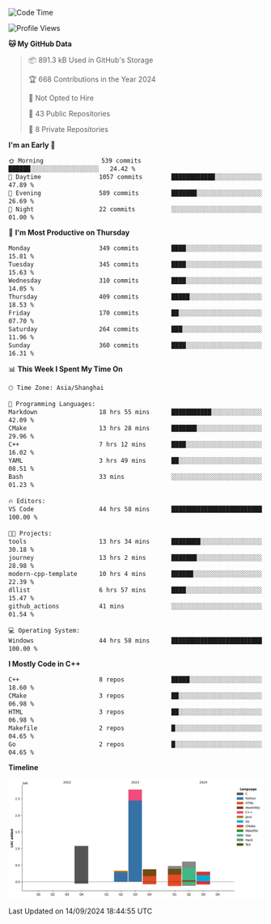 <!--
**Salvely/Salvely** is a ✨ _special_ ✨ repository because its `README.md` (this file) appears on your GitHub profile.

Here are some ideas to get you started:

- 🔭 I’m currently working on ...
- 🌱 I’m currently learning ...
- 👯 I’m looking to collaborate on ...
- 🤔 I’m looking for help with ...
- 💬 Ask me about ...
- 📫 How to reach me: ...
- 😄 Pronouns: ...
- ⚡ Fun fact: ...
-->

<!--START_SECTION:waka-->
![Code Time](http://img.shields.io/badge/Code%20Time-1%2C035%20hrs%2031%20mins-blue)

![Profile Views](http://img.shields.io/badge/Profile%20Views-1-blue)

**🐱 My GitHub Data** 

> 📦 891.3 kB Used in GitHub's Storage 
 > 
> 🏆 668 Contributions in the Year 2024
 > 
> 🚫 Not Opted to Hire
 > 
> 📜 43 Public Repositories 
 > 
> 🔑 8 Private Repositories 
 > 
**I'm an Early 🐤** 

```text
🌞 Morning                539 commits         ██████░░░░░░░░░░░░░░░░░░░   24.42 % 
🌆 Daytime                1057 commits        ████████████░░░░░░░░░░░░░   47.89 % 
🌃 Evening                589 commits         ███████░░░░░░░░░░░░░░░░░░   26.69 % 
🌙 Night                  22 commits          ░░░░░░░░░░░░░░░░░░░░░░░░░   01.00 % 
```
📅 **I'm Most Productive on Thursday** 

```text
Monday                   349 commits         ████░░░░░░░░░░░░░░░░░░░░░   15.81 % 
Tuesday                  345 commits         ████░░░░░░░░░░░░░░░░░░░░░   15.63 % 
Wednesday                310 commits         ████░░░░░░░░░░░░░░░░░░░░░   14.05 % 
Thursday                 409 commits         █████░░░░░░░░░░░░░░░░░░░░   18.53 % 
Friday                   170 commits         ██░░░░░░░░░░░░░░░░░░░░░░░   07.70 % 
Saturday                 264 commits         ███░░░░░░░░░░░░░░░░░░░░░░   11.96 % 
Sunday                   360 commits         ████░░░░░░░░░░░░░░░░░░░░░   16.31 % 
```


📊 **This Week I Spent My Time On** 

```text
🕑︎ Time Zone: Asia/Shanghai

💬 Programming Languages: 
Markdown                 18 hrs 55 mins      ███████████░░░░░░░░░░░░░░   42.09 % 
CMake                    13 hrs 28 mins      ███████░░░░░░░░░░░░░░░░░░   29.96 % 
C++                      7 hrs 12 mins       ████░░░░░░░░░░░░░░░░░░░░░   16.02 % 
YAML                     3 hrs 49 mins       ██░░░░░░░░░░░░░░░░░░░░░░░   08.51 % 
Bash                     33 mins             ░░░░░░░░░░░░░░░░░░░░░░░░░   01.23 % 

🔥 Editors: 
VS Code                  44 hrs 58 mins      █████████████████████████   100.00 % 

🐱‍💻 Projects: 
tools                    13 hrs 34 mins      ████████░░░░░░░░░░░░░░░░░   30.18 % 
journey                  13 hrs 2 mins       ███████░░░░░░░░░░░░░░░░░░   28.98 % 
modern-cpp-template      10 hrs 4 mins       ██████░░░░░░░░░░░░░░░░░░░   22.39 % 
dllist                   6 hrs 57 mins       ████░░░░░░░░░░░░░░░░░░░░░   15.47 % 
github_actions           41 mins             ░░░░░░░░░░░░░░░░░░░░░░░░░   01.54 % 

💻 Operating System: 
Windows                  44 hrs 58 mins      █████████████████████████   100.00 % 
```

**I Mostly Code in C++** 

```text
C++                      8 repos             █████░░░░░░░░░░░░░░░░░░░░   18.60 % 
CMake                    3 repos             ██░░░░░░░░░░░░░░░░░░░░░░░   06.98 % 
HTML                     3 repos             ██░░░░░░░░░░░░░░░░░░░░░░░   06.98 % 
Makefile                 2 repos             █░░░░░░░░░░░░░░░░░░░░░░░░   04.65 % 
Go                       2 repos             █░░░░░░░░░░░░░░░░░░░░░░░░   04.65 % 
```



**Timeline**

![Lines of Code chart](https://raw.githubusercontent.com/Salvely/Salvely/main/assets/bar_graph.png)


 Last Updated on 14/09/2024 18:44:55 UTC
<!--END_SECTION:waka-->
<!-- ### [![Typing SVG](https://readme-typing-svg.demolab.com?font=JetBrains+Mono&size=22&pause=1000&width=435&height=70&lines=Hi!+I'm+Wen+Gao.+Nice+to+see+you!)](https://git.io/typing-svg)

[![Salvely's GitHub stats](https://github-readme-stats.vercel.app/api?username=Salvely&count_private=true&show_icons=true&theme=buefy&include_all_commits=true)](https://github.com/anuraghazr/github-readme-stats)
[![Top Langs](https://github-readme-stats.vercel.app/api/top-langs/?username=Salvely)](https://github.com/anuraghazr/github-readme-stats)


![Leetcode Stats](https://leetcard.jacoblin.cool/Salvely?theme=wtf&font=Kameron&ext=activity&show_rank=true)

![](https://komarev.com/ghpvc/?username=Salvely)
-->
